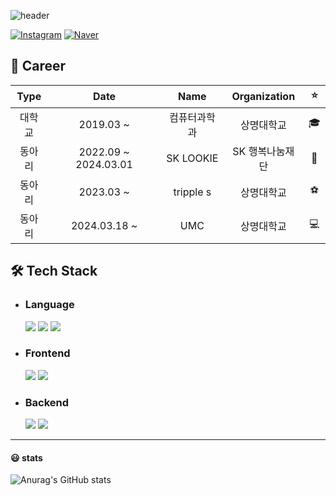 ![header](https://capsule-render.vercel.app/api?type=waving&color=auto&height=300&section=header&text=Wellcome%20to%20gomin0's%20github&fontSize=50)

[![Instagram](https://img.shields.io/badge/Instagram-E4405F?style=round-square&logo=Instagram&logoColor=white&link=https://www.instagram.com/gomin__0/)](https://www.instagram.com/prgrmin_0317/) [![Naver](https://img.shields.io/badge/Naver-03C75A?style=round-square&logo=Gmail&logoColor=white&link=https://mail.naver.com/mail/?view=cm&fs=1&to=gomin0981113@naver.com)](https://mail.naver.com/mail/?view=cm&fs=1&to=gomin0981113@naver.com)


## 👷 Career

|  Type  |       Date        |           Name            |      Organization   |     :star:     |
| :----: |:-----------------:|:-------------------------:| :-------------: | :------------: |
| 대학교 | 2019.03 ~ |          컴퓨터과학과           |        상명대학교    | :mortar_board: |
| 동아리 | 2022.09 ~ 2024.03.01 |         SK LOOKIE          |    SK 행복나눔재단    |     🦋     |
| 동아리 | 2023.03 ~ |         tripple s          |    상명대학교    |     ⚽     |
| 동아리 | 2024.03.18 ~ |         UMC         |    상명대학교    |     💻     |


## :hammer_and_wrench: Tech Stack

* ### Language
  <img src="https://img.shields.io/badge/Python-3776AB?style=plastic&logo=Python&logoColor=white"/> <img src="https://img.shields.io/badge/Java-007396?style=plastic&logo=Java&logoColor=white"/> <img src="https://img.shields.io/badge/C-A8B9CC?style=plastic&logo=C&logoColor=white"/>

* ### Frontend
  <img src="https://img.shields.io/badge/HTML5-E34F26?style=plastic&logo=HTML5&logoColor=white"/> <img src="https://img.shields.io/badge/CSS3-1572B6?style=plastic&logo=CSS3&logoColor=white"/>

* ### Backend
  <img src="https://img.shields.io/badge/Django-092E20?style=plastic&logo=Django&logoColor=white"/> <img src="https://img.shields.io/badge/Spring Boot-6DB33F?style=plastic&logo=Spring Boot&logoColor=white"/>


---
#### 😃 stats
![Anurag's GitHub stats](https://github-readme-stats.vercel.app/api?username=gomin0&show_icons=true&theme=radical)

